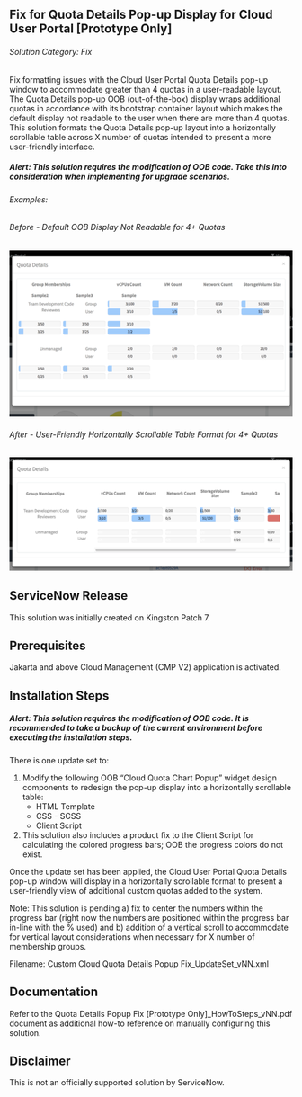 ## Fix for Quota Details Pop-up Display for Cloud User Portal [Prototype Only]
###### Solution Category: Fix
Fix formatting issues with the Cloud User Portal Quota Details pop-up window to accommodate greater than 4 quotas in a user-readable layout. The Quota Details pop-up OOB (out-of-the-box) display wraps additional quotas in accordance with its bootstrap container layout which makes the default display not readable to the user when there are more than 4 quotas. This solution formats the Quota Details pop-up layout into a horizontally scrollable table across X number of quotas intended to present a more user-friendly interface.

##### _Alert: This solution requires the modification of OOB code. Take this into consideration when implementing for upgrade scenarios._

###### Examples:
###### Before - Default OOB Display Not Readable for 4+ Quotas
<img src="images/QuotaDetailsPopupDisplay_Before.png" width="600">

###### After - User-Friendly Horizontally Scrollable Table Format for 4+ Quotas
<img src="images/QuotaDetailsPopupDisplay_After.png" width="600">


## ServiceNow Release

This solution was initially created on Kingston Patch 7.


## Prerequisites

Jakarta and above Cloud Management (CMP V2) application is activated.


## Installation Steps
##### _Alert: This solution requires the modification of OOB code. It is recommended to take a backup of the current environment before executing the installation steps._

There is one update set to:

1. Modify the following OOB “Cloud Quota Chart Popup” widget design components to redesign the pop-up display into a horizontally scrollable table:
	* HTML Template
	* CSS - SCSS
	* Client Script
2. This solution also includes a product fix to the Client Script for calculating the colored progress bars; OOB the progress colors do not exist.

Once the update set has been applied, the Cloud User Portal Quota Details pop-up window will display in a horizontally scrollable format to present a user-friendly view of additional custom quotas added to the system.

Note: This solution is pending a) fix to center the numbers within the progress bar (right now the numbers are positioned within the progress bar in-line with the % used) and b) addition of a vertical scroll to accommodate for vertical layout considerations when necessary for X number of membership groups.

Filename: Custom Cloud Quota Details Popup Fix_UpdateSet_vNN.xml


## Documentation

Refer to the Quota Details Popup Fix \[Prototype Only\]_HowToSteps_vNN.pdf document as additional how-to reference on manually configuring this solution.


## Disclaimer
This is not an officially supported solution by ServiceNow.
